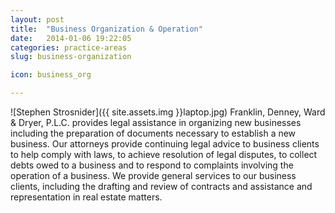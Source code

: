 ```yaml
---
layout: post
title:  "Business Organization & Operation"
date:   2014-01-06 19:22:05
categories: practice-areas
slug: business-organization

icon: business_org

---
```


![Stephen Strosnider]({{ site.assets.img }}laptop.jpg)
Franklin, Denney, Ward & Dryer, P.L.C. provides legal assistance in organizing new businesses including the preparation of documents necessary to establish a new business. Our attorneys provide continuing legal advice to business clients to help comply with laws, to achieve resolution of legal disputes, to collect debts owed to a business and to respond to complaints involving the operation of a business. We provide general services to our business clients, including the drafting and review of contracts and assistance and representation in real estate matters.